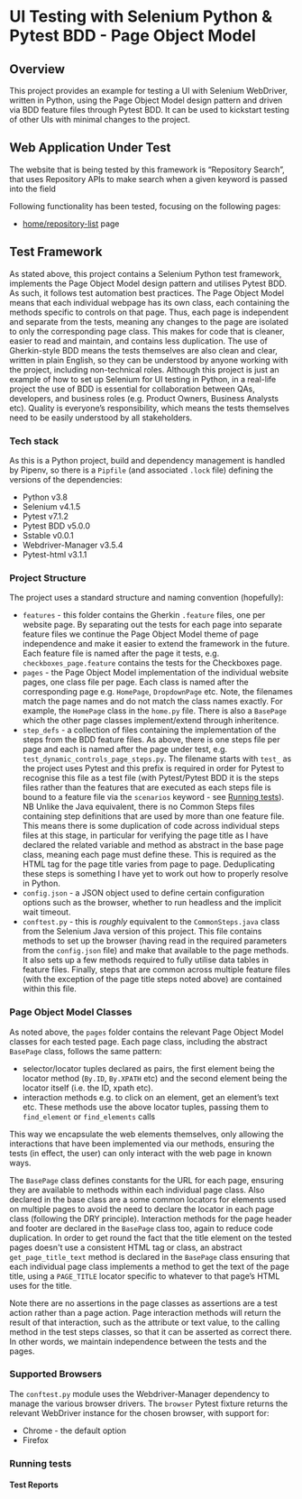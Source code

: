 # UI Testing with Selenium Python & Pytest BDD - Page Object Model

## Overview
This project provides an example for testing a UI with Selenium WebDriver, written in Python, using the Page Object Model design pattern and driven via BDD feature files through Pytest BDD. It can be used to kickstart testing of other UIs with minimal changes to the project.


## Web Application Under Test
The website that is being tested by this framework is “Repository Search”, that uses Repository APIs to make search when a given keyword is passed into the field

Following functionality has been tested, focusing on the following pages:
* [home/repository-list](http://localhost:3000/) page

## Test Framework
As stated above, this project contains a Selenium Python test framework, implements the Page Object Model design pattern and utilises Pytest BDD. As such, it follows test automation best practices. The Page Object Model means that each individual webpage has its own class, each containing the methods specific to controls on that page. Thus, each page is independent and separate from the tests, meaning any changes to the page are isolated to only the corresponding page class. This makes for code that is cleaner, easier to read and maintain, and contains less duplication. The use of Gherkin-style BDD means the tests themselves are also clean and clear, written in plain English, so they can be understood by anyone working with the project, including non-technical roles. Although this project is just an example of how to set up Selenium for UI testing in Python, in a real-life project the use of BDD is essential for collaboration between QAs, developers, and business roles (e.g. Product Owners, Business Analysts etc). Quality is everyone’s responsibility, which means the tests themselves need to be easily understood by all stakeholders.

### Tech stack
As this is a Python project, build and dependency management is handled by Pipenv, so there is a `Pipfile` (and associated `.lock` file) defining the versions of the dependencies:
* Python v3.8
* Selenium v4.1.5
* Pytest v7.1.2
* Pytest BDD v5.0.0
* Sstable v0.0.1
* Webdriver-Manager v3.5.4
* Pytest-html v3.1.1

### Project Structure
The project uses a standard structure and naming convention (hopefully):
* `features`  - this folder contains the Gherkin `.feature` files, one per website page. By separating out the tests for each page into separate feature files we continue the Page Object Model theme of page independence and make it easier to extend the framework in the future. Each feature file is named after the page it tests, e.g. `checkboxes_page.feature` contains the tests for the Checkboxes page.
* `pages` - the Page Object Model implementation of the individual website pages, one class file per page. Each class is named after the corresponding page e.g. `HomePage`, `DropdownPage` etc. Note, the filenames match the page names and do not match the class names exactly. For example, the `HomePage` class in the `home.py` file. There is also a `BasePage` which the other page classes implement/extend through inheritence.
* `step_defs` - a collection of files containing the implementation of the steps from the BDD feature files. As above, there is one steps file per page and each is named after the page under test, e.g. `test_dynamic_controls_page_steps.py`. The filename starts with `test_` as the project uses Pytest and this prefix is required in order for Pytest to recognise this file as a test file (with Pytest/Pytest BDD it is the steps files rather than the features that are executed as each steps file is bound to a feature file via the `scenarios` keyword - see [Running tests](#running-tests)).
NB Unlike the Java equivalent, there is no Common Steps files containing step definitions that are used by more than one feature file. This means there is some duplication of code across individual steps files at this stage, in particular for verifying the page title as I have declared the related variable and method as abstract in the base page class, meaning each page must define these. This is required as the HTML tag for the page title varies from page to page. Deduplicating these steps is something I have yet to work out how to properly resolve in Python.
* `config.json` - a JSON object used to define certain configuration options such as the browser, whether to run headless and the implicit wait timeout.
* `conftest.py` - this is _roughly_ equivalent to the `CommonSteps.java` class from the Selenium Java version of this project. This file contains methods to set up the browser (having read in the required parameters from the `config.json` file) and make that available to the page methods. It also sets up a few methods required to fully utilise data tables in feature files. Finally, steps that are common across multiple feature files (with the exception of the page title steps noted above) are contained within this file.

### Page Object Model Classes
As noted above, the `pages` folder contains the relevant Page Object Model classes for each tested page. Each page class, including the abstract `BasePage` class, follows the same pattern:
* selector/locator tuples declared as pairs, the first element being the locator method (`By.ID`, `By.XPATH` etc) and the second element being the locator itself (i.e. the ID, xpath etc).
* interaction methods e.g. to click on an element, get an element’s text etc. These methods use the above locator tuples, passing them to `find_element` or `find_elements` calls
  
This way we encapsulate the web elements themselves, only allowing the interactions that have been implemented via our methods, ensuring the tests (in effect, the user) can only interact with the web page in known ways.

The `BasePage` class defines constants for the URL for each page, ensuring they are available to methods within each individual page class. Also declared in the base class are a some common locators for elements used on multiple pages to avoid the need to declare the locator in each page class (following the DRY principle). Interaction methods for the page header and footer are declared in the `BasePage` class too, again to reduce code duplication. In order to get round the fact that the title element on the tested pages doesn't use a consistent HTML tag or class, an abstract `get_page_title_text` method is declared in the `BasePage` class ensuring that each individual page class implements a method to get the text of the page title, using a `PAGE_TITLE` locator specific to whatever to that page’s HTML uses for the title.

Note there are no assertions in the page classes as assertions are a test action rather than a page action. Page interaction methods will return the result of that interaction, such as the attribute or text value, to the calling method in the test steps classes, so that it can be asserted as correct there. In other words, we maintain independence between the tests and the pages.

### Supported Browsers
The `conftest.py` module uses the Webdriver-Manager dependency to manage the various browser drivers. The `browser` Pytest fixture returns the relevant WebDriver instance for the chosen browser, with support for:
* Chrome - the default option
* Firefox


### Running tests




#### Test Reports


